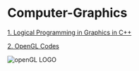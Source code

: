 # Computer-Graphics

[1. Logical Programming in Graphics in C++](https://www.geeksforgeeks.org/basic-graphic-programming-in-c/)

[2. OpenGL Codes](https://github.com/ViditGoel/ComputerGraphics/tree/master/openGL_codes)

![openGL LOGO](https://upload.wikimedia.org/wikipedia/commons/e/e9/Opengl-logo.svg)





